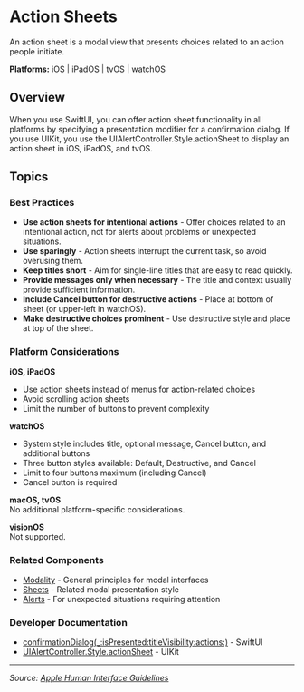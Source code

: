 # Action Sheets

An action sheet is a modal view that presents choices related to an action people initiate.

**Platforms:** iOS | iPadOS | tvOS | watchOS

## Overview

When you use SwiftUI, you can offer action sheet functionality in all platforms by specifying a presentation modifier for a confirmation dialog. If you use UIKit, you use the UIAlertController.Style.actionSheet to display an action sheet in iOS, iPadOS, and tvOS.

## Topics

### Best Practices

- **Use action sheets for intentional actions** - Offer choices related to an intentional action, not for alerts about problems or unexpected situations.
- **Use sparingly** - Action sheets interrupt the current task, so avoid overusing them.
- **Keep titles short** - Aim for single-line titles that are easy to read quickly.
- **Provide messages only when necessary** - The title and context usually provide sufficient information.
- **Include Cancel button for destructive actions** - Place at bottom of sheet (or upper-left in watchOS).
- **Make destructive choices prominent** - Use destructive style and place at top of the sheet.

### Platform Considerations

**iOS, iPadOS**  
- Use action sheets instead of menus for action-related choices
- Avoid scrolling action sheets
- Limit the number of buttons to prevent complexity

**watchOS**  
- System style includes title, optional message, Cancel button, and additional buttons
- Three button styles available: Default, Destructive, and Cancel
- Limit to four buttons maximum (including Cancel)
- Cancel button is required

**macOS, tvOS**  
No additional platform-specific considerations.

**visionOS**  
Not supported.

### Related Components

- [Modality](https://developer.apple.com/design/human-interface-guidelines/modality) - General principles for modal interfaces
- [Sheets](https://developer.apple.com/design/human-interface-guidelines/sheets) - Related modal presentation style
- [Alerts](https://developer.apple.com/design/human-interface-guidelines/alerts) - For unexpected situations requiring attention

### Developer Documentation

- [confirmationDialog(_:isPresented:titleVisibility:actions:)](https://developer.apple.com/documentation/swiftui/view/confirmationdialog(_:ispresented:titlevisibility:actions:)) - SwiftUI
- [UIAlertController.Style.actionSheet](https://developer.apple.com/documentation/uikit/uialertcontroller/style/actionsheet) - UIKit

---

*Source: [Apple Human Interface Guidelines](https://developer.apple.com/design/human-interface-guidelines/action-sheets)*